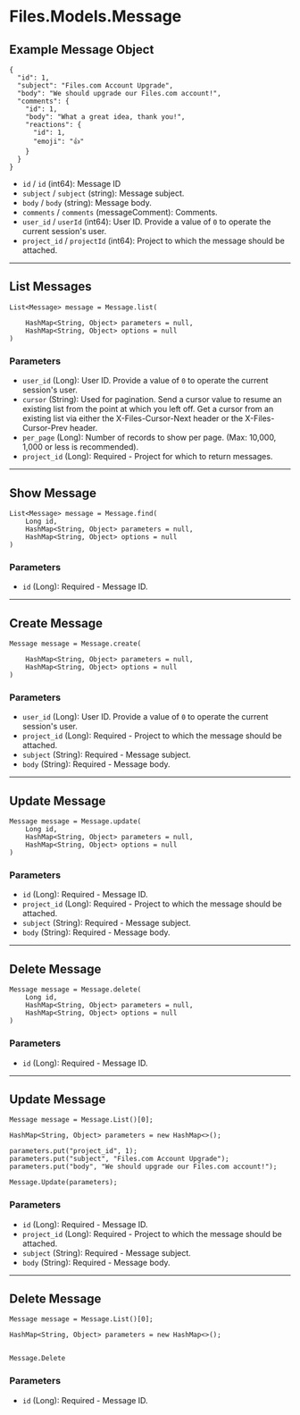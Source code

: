 # Files.Models.Message

## Example Message Object

```
{
  "id": 1,
  "subject": "Files.com Account Upgrade",
  "body": "We should upgrade our Files.com account!",
  "comments": {
    "id": 1,
    "body": "What a great idea, thank you!",
    "reactions": {
      "id": 1,
      "emoji": "👍"
    }
  }
}
```

* `id` / `id`  (int64): Message ID
* `subject` / `subject`  (string): Message subject.
* `body` / `body`  (string): Message body.
* `comments` / `comments`  (messageComment): Comments.
* `user_id` / `userId`  (int64): User ID.  Provide a value of `0` to operate the current session's user.
* `project_id` / `projectId`  (int64): Project to which the message should be attached.


---

## List Messages

```
List<Message> message = Message.list(
    
    HashMap<String, Object> parameters = null,
    HashMap<String, Object> options = null
)
```

### Parameters

* `user_id` (Long): User ID.  Provide a value of `0` to operate the current session's user.
* `cursor` (String): Used for pagination.  Send a cursor value to resume an existing list from the point at which you left off.  Get a cursor from an existing list via either the X-Files-Cursor-Next header or the X-Files-Cursor-Prev header.
* `per_page` (Long): Number of records to show per page.  (Max: 10,000, 1,000 or less is recommended).
* `project_id` (Long): Required - Project for which to return messages.


---

## Show Message

```
List<Message> message = Message.find(
    Long id, 
    HashMap<String, Object> parameters = null,
    HashMap<String, Object> options = null
)
```

### Parameters

* `id` (Long): Required - Message ID.


---

## Create Message

```
Message message = Message.create(
    
    HashMap<String, Object> parameters = null,
    HashMap<String, Object> options = null
)
```

### Parameters

* `user_id` (Long): User ID.  Provide a value of `0` to operate the current session's user.
* `project_id` (Long): Required - Project to which the message should be attached.
* `subject` (String): Required - Message subject.
* `body` (String): Required - Message body.


---

## Update Message

```
Message message = Message.update(
    Long id, 
    HashMap<String, Object> parameters = null,
    HashMap<String, Object> options = null
)
```

### Parameters

* `id` (Long): Required - Message ID.
* `project_id` (Long): Required - Project to which the message should be attached.
* `subject` (String): Required - Message subject.
* `body` (String): Required - Message body.


---

## Delete Message

```
Message message = Message.delete(
    Long id, 
    HashMap<String, Object> parameters = null,
    HashMap<String, Object> options = null
)
```

### Parameters

* `id` (Long): Required - Message ID.


---

## Update Message

```
Message message = Message.List()[0];

HashMap<String, Object> parameters = new HashMap<>();

parameters.put("project_id", 1);
parameters.put("subject", "Files.com Account Upgrade");
parameters.put("body", "We should upgrade our Files.com account!");

Message.Update(parameters);
```

### Parameters

* `id` (Long): Required - Message ID.
* `project_id` (Long): Required - Project to which the message should be attached.
* `subject` (String): Required - Message subject.
* `body` (String): Required - Message body.


---

## Delete Message

```
Message message = Message.List()[0];

HashMap<String, Object> parameters = new HashMap<>();


Message.Delete
```

### Parameters

* `id` (Long): Required - Message ID.
